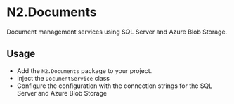 ﻿# N2.Documents

Document management services using SQL Server and Azure Blob Storage.

## Usage

- Add the `N2.Documents` package to your project.
- Inject the `DocumentService` class
- Configure the configuration with the connection strings for the SQL Server and Azure Blob Storage

```csharp

```

